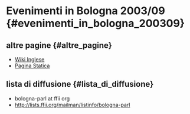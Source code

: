 # Evenimenti in Bologna 2003/09 {#evenimenti_in_bologna_200309}

## altre pagine {#altre_pagine}

-   [ Wiki Inglese](SwpParlBol0309En "wikilink")
-   [Pagina
    Statica](http://swpat.ffii.org/penmi/2003/europarl/09/bologna/index.it.html "wikilink")

## lista di diffusione {#lista_di_diffusione}

-   bologna-parl at ffii org
-   <http://lists.ffii.org/mailman/listinfo/bologna-parl>

